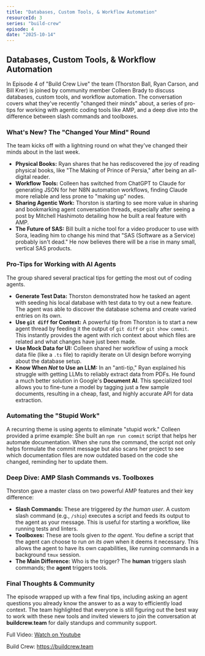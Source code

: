 ```yaml
---
title: "Databases, Custom Tools, & Workflow Automation"
resourceId: 3
series: "build-crew"
episode: 4
date: "2025-10-14"
---
```


## Databases, Custom Tools, & Workflow Automation

In Episode 4 of "Build Crew Live" the team (Thorston Ball, Ryan Carson, and Bill Krer) is joined by community member Colleen Brady to discuss databases, custom tools, and workflow automation. The conversation covers what they've recently "changed their minds" about, a series of pro-tips for working with agentic coding tools like AMP, and a deep dive into the difference between slash commands and toolboxes.

### **What's New? The "Changed Your Mind" Round**

The team kicks off with a lightning round on what they've changed their minds about in the last week.

* **Physical Books:** Ryan shares that he has rediscovered the joy of reading physical books, like "The Making of Prince of Persia," after being an all-digital reader.
* **Workflow Tools:** Colleen has switched from ChatGPT to Claude for generating JSON for her N8N automation workflows, finding Claude more reliable and less prone to "making up" nodes.
* **Sharing Agentic Work:** Thorston is starting to see more value in sharing and bookmarking agent conversation threads, especially after seeing a post by Mitchell Hashimoto detailing how he built a real feature with AMP.
* **The Future of SAS:** Bill built a niche tool for a video producer to use with Sora, leading him to change his mind that "SAS (Software as a Service) probably isn't dead." He now believes there will be a rise in many small, vertical SAS products.

### **Pro-Tips for Working with AI Agents**

The group shared several practical tips for getting the most out of coding agents.

* **Generate Test Data:** Thorston demonstrated how he tasked an agent with seeding his local database with test data to try out a new feature. The agent was able to discover the database schema and create varied entries on its own.
* **Use `git diff` for Context:** A powerful tip from Thorston is to start a new agent thread by feeding it the output of `git diff` or `git show commit`. This instantly provides the agent with rich context about which files are related and what changes have just been made.
* **Use Mock Data for UI:** Colleen shared her workflow of using a mock data file (like a `.ts` file) to rapidly iterate on UI design before worrying about the database setup.
* **Know When *Not* to Use an LLM:** In an "anti-tip," Ryan explained his struggle with getting LLMs to reliably extract data from PDFs. He found a much better solution in Google's **Document AI**. This specialized tool allows you to fine-tune a model by tagging just a few sample documents, resulting in a cheap, fast, and highly accurate API for data extraction.

### **Automating the "Stupid Work"**

A recurring theme is using agents to eliminate "stupid work." Colleen provided a prime example:
She built an `npm run commit` script that helps her automate documentation. When she runs the command, the script not only helps formulate the commit message but also scans her project to see which documentation files are now outdated based on the code she changed, reminding her to update them.

### **Deep Dive: AMP Slash Commands vs. Toolboxes**

Thorston gave a master class on two powerful AMP features and their key difference:

* **Slash Commands:** These are triggered *by the human user*. A custom slash command (e.g., `/ship`) executes a script and feeds its output to the agent as your message. This is useful for starting a workflow, like running tests and linters.
* **Toolboxes:** These are tools given *to the agent*. You define a script that the agent can choose to run *on its own* when it deems it necessary. This allows the agent to have its own capabilities, like running commands in a background `tmux` session.
* **The Main Difference:** Who is the trigger? The **human** triggers slash commands; the **agent** triggers tools.

### **Final Thoughts & Community**

The episode wrapped up with a few final tips, including asking an agent questions you already know the answer to as a way to efficiently load context. The team highlighted that everyone is still figuring out the best way to work with these new tools and invited viewers to join the conversation at **buildcrew.team** for daily standups and community support.

Full Video: [Watch on Youtube](http://www.youtube.com/watch?v=FJ9DWU7EOkM)

Build Crew: <https://buildcrew.team>
